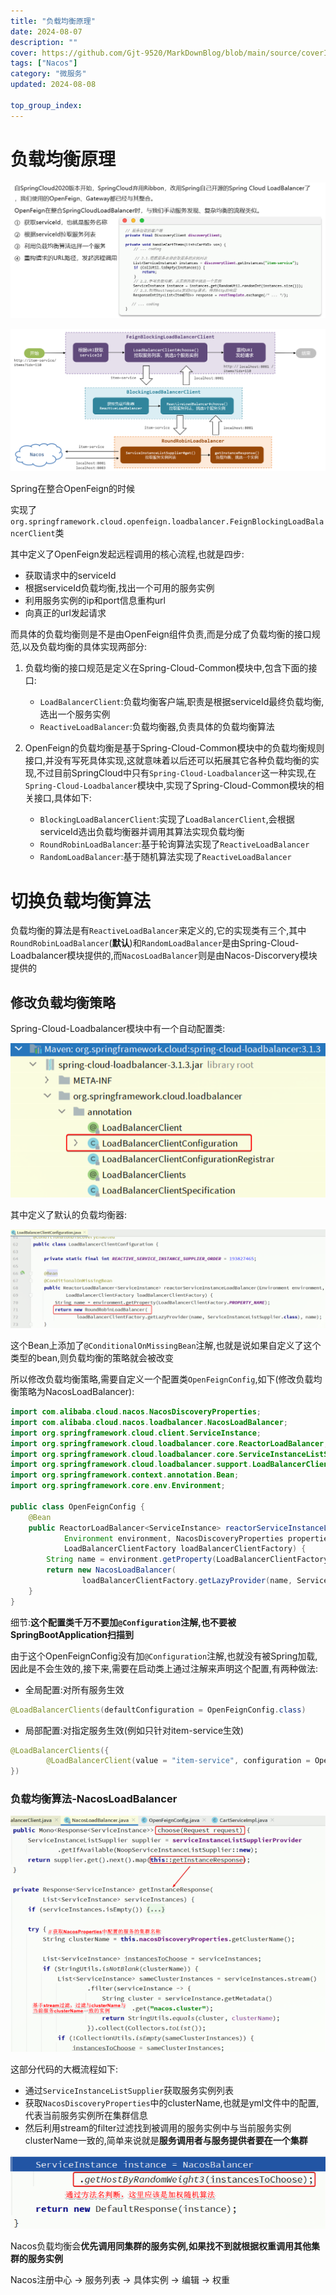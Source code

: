 ```yaml
---
title: "负载均衡原理"
date: 2024-08-07
description: ""
cover: https://github.com/Gjt-9520/MarkDownBlog/blob/main/source/coverImages/Bimage-135/Bimage96.jpg?raw=true
tags: ["Nacos"]
category: "微服务"
updated: 2024-08-08
  
top_group_index: 
---
```


# 负载均衡原理

![负载均衡原理](../images/负载均衡原理.png)

![负载均衡原理过程](../images/负载均衡原理过程.png)

Spring在整合OpenFeign的时候

实现了`org.springframework.cloud.openfeign.loadbalancer.FeignBlockingLoadBalancerClient`类

其中定义了OpenFeign发起远程调用的核心流程,也就是四步:
- 获取请求中的serviceId
- 根据serviceId负载均衡,找出一个可用的服务实例
- 利用服务实例的ip和port信息重构url
- 向真正的url发起请求

而具体的负载均衡则是不是由OpenFeign组件负责,而是分成了负载均衡的接口规范,以及负载均衡的具体实现两部分:

1. 负载均衡的接口规范是定义在Spring-Cloud-Common模块中,包含下面的接口:
    - `LoadBalancerClient`:负载均衡客户端,职责是根据serviceId最终负载均衡,选出一个服务实例
    - `ReactiveLoadBalancer`:负载均衡器,负责具体的负载均衡算法

2. OpenFeign的负载均衡是基于Spring-Cloud-Common模块中的负载均衡规则接口,并没有写死具体实现,这就意味着以后还可以拓展其它各种负载均衡的实现,不过目前SpringCloud中只有`Spring-Cloud-Loadbalancer`这一种实现,在`Spring-Cloud-Loadbalancer`模块中,实现了Spring-Cloud-Common模块的相关接口,具体如下:
    - `BlockingLoadBalancerClient`:实现了`LoadBalancerClient`,会根据serviceId选出负载均衡器并调用其算法实现负载均衡
    - `RoundRobinLoadBalancer`:基于轮询算法实现了`ReactiveLoadBalancer`
    - `RandomLoadBalancer`:基于随机算法实现了`ReactiveLoadBalancer`

# 切换负载均衡算法

负载均衡的算法是有`ReactiveLoadBalancer`来定义的,它的实现类有三个,其中`RoundRobinLoadBalancer`(**默认**)和`RandomLoadBalancer`是由Spring-Cloud-Loadbalancer模块提供的,而`NacosLoadBalancer`则是由Nacos-Discorvery模块提供的

## 修改负载均衡策略

Spring-Cloud-Loadbalancer模块中有一个自动配置类:

![Spring-Cloud-Loadbalancer模块中有一个自动配置类](../images/Spring-Cloud-Loadbalancer模块中有一个自动配置类.png)

其中定义了默认的负载均衡器:

![其中定义了默认的负载均衡器](../images/其中定义了默认的负载均衡器.png)

这个Bean上添加了`@ConditionalOnMissingBean`注解,也就是说如果自定义了这个类型的bean,则负载均衡的策略就会被改变

所以修改负载均衡策略,需要自定义一个配置类`OpenFeignConfig`,如下(修改负载均衡策略为NacosLoadBalancer):

```java
import com.alibaba.cloud.nacos.NacosDiscoveryProperties;
import com.alibaba.cloud.nacos.loadbalancer.NacosLoadBalancer;
import org.springframework.cloud.client.ServiceInstance;
import org.springframework.cloud.loadbalancer.core.ReactorLoadBalancer;
import org.springframework.cloud.loadbalancer.core.ServiceInstanceListSupplier;
import org.springframework.cloud.loadbalancer.support.LoadBalancerClientFactory;
import org.springframework.context.annotation.Bean;
import org.springframework.core.env.Environment;

public class OpenFeignConfig {
    @Bean
    public ReactorLoadBalancer<ServiceInstance> reactorServiceInstanceLoadBalancer(
            Environment environment, NacosDiscoveryProperties properties,
            LoadBalancerClientFactory loadBalancerClientFactory) {
        String name = environment.getProperty(LoadBalancerClientFactory.PROPERTY_NAME);
        return new NacosLoadBalancer(
                loadBalancerClientFactory.getLazyProvider(name, ServiceInstanceListSupplier.class), name, properties);
    }
}
```

细节:**这个配置类千万不要加`@Configuration`注解,也不要被SpringBootApplication扫描到**

由于这个OpenFeignConfig没有加`@Configuration`注解,也就没有被Spring加载,因此是不会生效的,接下来,需要在启动类上通过注解来声明这个配置,有两种做法:

- 全局配置:对所有服务生效

```java
@LoadBalancerClients(defaultConfiguration = OpenFeignConfig.class)
```

- 局部配置:对指定服务生效(例如只针对item-service生效)

```java
@LoadBalancerClients({
        @LoadBalancerClient(value = "item-service", configuration = OpenFeignConfig.class)
})
```

### 负载均衡算法-NacosLoadBalancer

![NacosLoadBalancer是什么负载均衡算法](../images/NacosLoadBalancer是什么负载均衡算法.png)

这部分代码的大概流程如下:
- 通过`ServiceInstanceListSupplier`获取服务实例列表
- 获取`NacosDiscoveryProperties`中的clusterName,也就是yml文件中的配置,代表当前服务实例所在集群信息
- 然后利用stream的filter过滤找到被调用的服务实例中与当前服务实例clusterName一致的,简单来说就是**服务调用者与服务提供者要在一个集群**

![根据权重调用其他集群的服务实例](../images/根据权重调用其他集群的服务实例.png)

Nacos负载均衡会**优先调用同集群的服务实例,如果找不到就根据权重调用其他集群的服务实例**

Nacos注册中心 -> 服务列表 -> 具体实例 -> 编辑 -> 权重